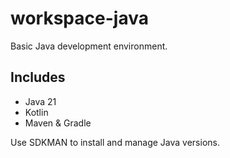 # workspace-java
Basic Java development environment.

## Includes
- Java 21
- Kotlin
- Maven & Gradle

Use SDKMAN to install and manage Java versions.

